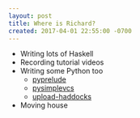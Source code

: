 ```yaml
---
layout: post
title: Where is Richard?
created: 2017-04-01 22:55:00 -0700
---
```

* Writing lots of Haskell
* Recording tutorial videos
* Writing some Python too
    * [pyprelude][pyprelude]
    * [pysimplevcs][pysimplevcs]
    * [upload-haddocks][upload-haddocks]
* Moving house

[pyprelude]: https://pypi.python.org/pypi/pyprelude
[pysimplevcs]: https://pypi.python.org/pypi/pysimplevcs
[upload-haddocks]: https://pypi.python.org/pypi/upload-haddocks
